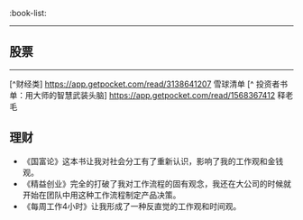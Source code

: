 :book-list:

-----

## 股票

------------

[^财经类] https://app.getpocket.com/read/3138641207 雪球清单
[^ 投资者书单：用大师的智慧武装头脑] https://app.getpocket.com/read/1568367412 释老毛

## 理财
* 《国富论》这本书让我对社会分工有了重新认识，影响了我的工作观和金钱观。
* 《精益创业》完全的打破了我对工作流程的固有观念，我还在大公司的时候就开始在团队中用这种工作流程制定产品决策。
* 《每周工作4小时》让我形成了一种反直觉的工作观和时间观。

